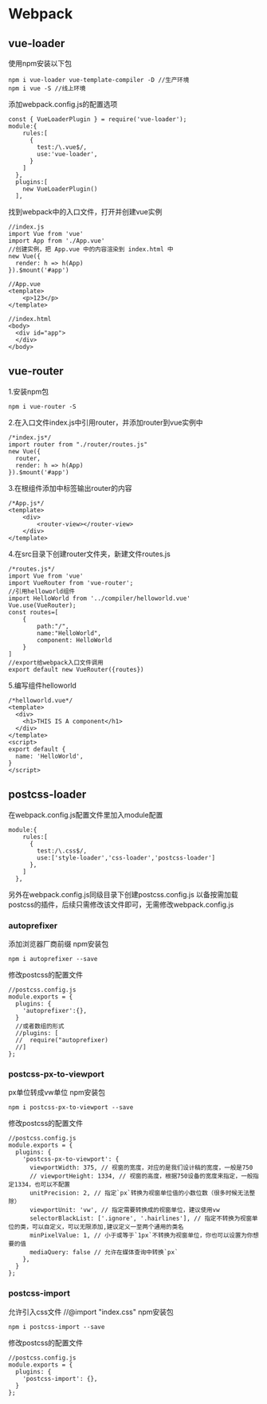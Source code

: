 # Webpack

## vue-loader
使用npm安装以下包
```
npm i vue-loader vue-template-compiler -D //生产环境
npm i vue -S //线上环境
```
添加webpack.config.js的配置选项
```
const { VueLoaderPlugin } = require('vue-loader');
module:{
    rules:[
      {
        test:/\.vue$/,
        use:'vue-loader',
      }
    ]
  },
  plugins:[
    new VueLoaderPlugin()
  ],
```
找到webpack中的入口文件，打开并创建vue实例
```
//index.js
import Vue from 'vue'
import App from './App.vue'  
//创建实例，把 App.vue 中的内容渲染到 index.html 中
new Vue({
  render: h => h(App)
}).$mount('#app')
```

```
//App.vue
<template>
    <p>123</p>
</template>

//index.html
<body>
  <div id="app">
  </div>
</body>
```

## vue-router

1.安装npm包

```
npm i vue-router -S
```

2.在入口文件index.js中引用router，并添加router到vue实例中

```
/*index.js*/
import router from "./router/routes.js"
new Vue({
  router,
  render: h => h(App)
}).$mount('#app')
```

3.在根组件添加中<router-view>标签输出router的内容

```
/*App.js*/
<template>
    <div>
        <router-view></router-view>
    </div>
</template>
```

4.在src目录下创建router文件夹，新建文件routes.js

```
/*routes.js*/
import Vue from 'vue'
import VueRouter from 'vue-router';
//引用helloworld组件
import HelloWorld from '../compiler/helloworld.vue'
Vue.use(VueRouter);
const routes=[
    {
        path:"/",
        name:"HelloWorld",
        component: HelloWorld
    }
]
//export给webpack入口文件调用
export default new VueRouter({routes})
```

5.编写组件helloworld

```
/*helloworld.vue*/
<template>
  <div>
    <h1>THIS IS A component</h1>
  </div>
</template>
<script>
export default {
  name: 'HelloWorld',
}
</script>
```


## postcss-loader

在webpack.config.js配置文件里加入module配置
```
module:{
    rules:[
      {
        test:/\.css$/,
        use:['style-loader','css-loader','postcss-loader']
      },
    ]
  },
```
另外在webpack.config.js同级目录下创建postcss.config.js
以备按需加载postcss的插件，后续只需修改该文件即可，无需修改webpack.config.js

### autoprefixer
添加浏览器厂商前缀
npm安装包
```
npm i autoprefixer --save
```
修改postcss的配置文件
```
//postcss.config.js
module.exports = {
  plugins: {
    'autoprefixer':{},   
  }
  //或者数组的形式
  //plugins: [
  //  require("autoprefixer)   
  //]
};
```

### postcss-px-to-viewport
px单位转成vw单位
npm安装包
```
npm i postcss-px-to-viewport --save
```
修改postcss的配置文件
```
//postcss.config.js
module.exports = {
  plugins: {
    'postcss-px-to-viewport': {
      viewportWidth: 375, // 视窗的宽度，对应的是我们设计稿的宽度，一般是750
      // viewportHeight: 1334, // 视窗的高度，根据750设备的宽度来指定，一般指定1334，也可以不配置
      unitPrecision: 2, // 指定`px`转换为视窗单位值的小数位数（很多时候无法整除）
      viewportUnit: 'vw', // 指定需要转换成的视窗单位，建议使用vw
      selectorBlackList: ['.ignore', '.hairlines'], // 指定不转换为视窗单位的类，可以自定义，可以无限添加,建议定义一至两个通用的类名
      minPixelValue: 1, // 小于或等于`1px`不转换为视窗单位，你也可以设置为你想要的值
      mediaQuery: false // 允许在媒体查询中转换`px`
    },
  }
};
```

### postcss-import
允许引入css文件 //@import "index.css" 
npm安装包
```
npm i postcss-import --save
```
修改postcss的配置文件
```
//postcss.config.js
module.exports = {
  plugins: {
    'postcss-import': {},
  }
};
```
